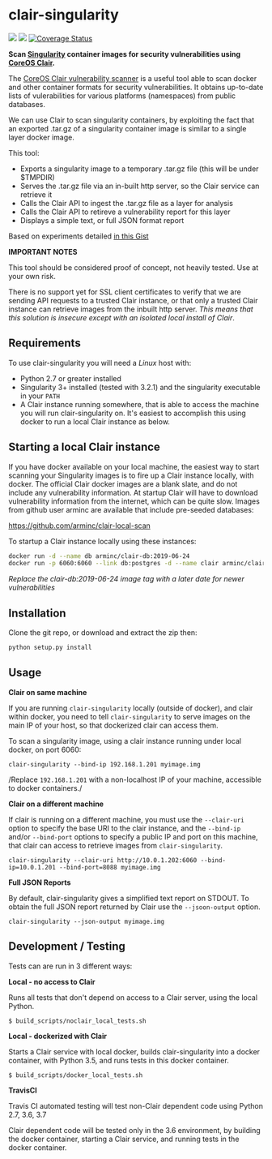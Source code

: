 # clair-singularity

<a href="https://codeclimate.com/github/dctrud/clair-singularity"><img src="https://codeclimate.com/github/dctrud/clair-singularity/badges/gpa.svg" /></a>
<a href="https://travis-ci.org/dctrud/clair-singularity"><img src="https://travis-ci.org/dctrud/clair-singularity.svg?branch=master"></a>
[![Coverage Status](https://coveralls.io/repos/github/dctrud/clair-singularity/badge.svg?branch=master)](https://coveralls.io/github/dctrud/clair-singularity?branch=master)

__Scan [Singularity](http://singularity.lbl.gov/) container images for security vulnerabilities
using [CoreOS Clair](https://github.com/coreos/clai).__

The [CoreOS Clair vulnerability scanner](https://github.com/coreos/clair) is a useful tool able to scan docker and other container
formats for security vulnerabilities. It obtains up-to-date lists of vulerabilities for various
platforms (namespaces) from public databases.

We can use Clair to scan singularity containers, by exploiting the fact that an exported .tar.gz of a
singularity container image is similar to a single layer docker image.

This tool:

   * Exports a singularity image to a temporary .tar.gz file (this will be under $TMPDIR)
   * Serves the .tar.gz file via an in-built http server, so the Clair service can retrieve it
   * Calls the Clair API to ingest the .tar.gz file as a layer for analysis
   * Calls the Clair API to retireve a vulnerability report for this layer
   * Displays a simple text, or full JSON format report

Based on experiments detailed [in this Gist](https://gist.github.com/dctrud/479797e5f48cfe39cdb4b50a15e4c567)


__IMPORTANT NOTES__

This tool should be considered proof of concept, not heavily tested. Use at your own risk. 

There is no support yet for SSL client certificates to verify that we are sending API requests to a trusted
Clair instance, or that only a trusted Clair instance can retrieve images from the inbuilt http server.
*This means that this solution is insecure except with an isolated local install of Clair*.
 

## Requirements

To use clair-singularity you will need a _Linux_ host with:

  * Python 2.7 or greater installed
  * Singularity 3+ installed (tested with 3.2.1) and the singularity executable in your `PATH`
  * A Clair instance running somewhere, that is able to access the machine you will run 
  clair-singularity on. It's easiest to accomplish this using docker to run a local Clair instance as below.
  
  
## Starting a local Clair instance

If you have docker available on your local machine, the easiest way to start scanning your
Singularity images is to fire up a Clair instance locally, with docker. The official Clair docker images
are a blank slate, and do not include any vulnerability information. At startup Clair will have to
download vulnerability information from the internet, which can be quite slow. Images from github
user arminc are available that include pre-seeded databases:

https://github.com/arminc/clair-local-scan

To startup a Clair instance locally using these instances:

```bash
docker run -d --name db arminc/clair-db:2019-06-24
docker run -p 6060:6060 --link db:postgres -d --name clair arminc/clair-local-scan:v2.0.8_0ed98e9ead65a51ba53f7cc53fa5e80c92169207
```

*Replace the clair-db:2019-06-24 image tag with a later date for newer vulnerabilities*


## Installation

Clone the git repo, or download and extract the zip then:

```bash
python setup.py install
```


## Usage

__Clair on same machine__


If you are running `clair-singularity` locally (outside of docker), and clair
within docker, you need to tell `clair-singularity` to serve images on the main
IP of your host, so that dockerized clair can access them.

To scan a singularity image, using a clair instance running under local docker, on
port 6060:

    clair-singularity --bind-ip 192.168.1.201 myimage.img
    
/Replace `192.168.1.201` with a non-localhost IP of your machine, accessible to
docker containers./
    
__Clair on a different machine__

If clair is running on a different machine, you must use the `--clair-uri`
option to specify the base URI to the clair instance, and the `--bind-ip` and/or
`--bind-port` options to specify a public IP and port on this machine, that
clair can access to retrieve images from `clair-singularity`.

    clair-singularity --clair-uri http://10.0.1.202:6060 --bind-ip=10.0.1.201 --bind-port=8088 myimage.img

__Full JSON Reports__

By default, clair-singularity gives a simplified text report on STDOUT. To obtain the full JSON
report returned by Clair use the `--jsoon-output` option.

    clair-singularity --json-output myimage.img

## Development / Testing

Tests can are run in 3 different ways:

__Local - no access to Clair__

Runs all tests that don't depend on access to a Clair server, using the local Python.

    $ build_scripts/noclair_local_tests.sh

__Local - dockerized with Clair__

Starts a Clair service with local docker, builds clair-singularity into a docker container, with Python 3.5, and
runs tests in this docker container.

    $ build_scripts/docker_local_tests.sh

__TravisCI__

Travis CI automated testing will test non-Clair dependent code using Python 2.7, 3.6, 3.7

Clair dependent code will be tested only in the 3.6 environment, by building the docker container, starting a Clair
service, and running tests in the docker container.
